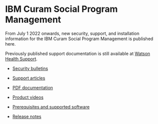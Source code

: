 # IBM Curam Social Program Management

From July 1 2022 onwards, new security, support, and installation information for the IBM Curam Social Program Management is published here.

Previously published support documentation is still available at [Watson Health Support](https://ibmwatsonhealth.force.com/mysupport).

* [Security bulletins](security/security.md)

* [Support articles](technotes/technotes.md)

* [PDF documentation](pdfs/pdfs.md)

* [Product videos](videos/videos.md)

* [Prerequisites and supported software](prerequisites/prerequisites-software.md)

* [Release notes](release-notes/release-notes.md)



